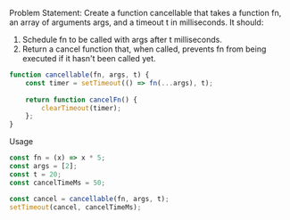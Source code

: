 Problem Statement:
Create a function cancellable that takes a function fn, an array of arguments args, and a timeout t in milliseconds. It should:
1. Schedule fn to be called with args after t milliseconds.
2. Return a cancel function that, when called, prevents fn from being executed if it hasn't been called yet.

```javascript
function cancellable(fn, args, t) {
    const timer = setTimeout(() => fn(...args), t);
    
    return function cancelFn() {
        clearTimeout(timer);
    };
}
```

Usage

```javascript
const fn = (x) => x * 5;
const args = [2];
const t = 20;
const cancelTimeMs = 50;

const cancel = cancellable(fn, args, t);
setTimeout(cancel, cancelTimeMs);
```
